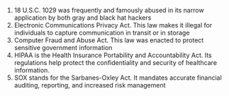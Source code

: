 1. 18 U.S.C. 1029 was frequently and famously abused in its narrow application by both gray and black hat hackers
2.  Electronic Communications Privacy Act. This law makes it illegal for individuals to capture communication in transit or in storage
3.  Computer Fraud and Abuse Act. This law was enacted to protect sensitive government information
4.  HIPAA is the Health Insurance Portability and Accountability Act. Its regulations help protect the confidentiality and security of healthcare information.
5.  SOX stands for the Sarbanes-Oxley Act. It mandates accurate financial auditing, reporting, and increased risk management